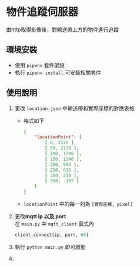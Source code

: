 # 物件追蹤伺服器
由http取得影像後，對輸送帶上方的物件進行追蹤

## 環境安裝
- 使用 `pipenv` 套件架設
- 執行 `pipenv install` 可安裝相關套件


## 使用說明
1. 更改 `location.json` 中輸送帶和實際座標的對應表格
   - 格式如下
        ```json
        {
            "locationPoint": [
                [ 0, 2570 ],        
                [ 50, 2138 ],
                [ 100, 1706 ],
                [ 150, 1346 ],
                [ 200, 993 ],
                [ 250, 635 ],
                [ 300, 219 ],
                [ 350, -197 ]
            ]
        }
        ```
    - `locationPoint` 中的每一列為 `[實際座標, pixel]`
2. 更改**mqtt ip 以及 port**\
   在 `main.py` 中 `mqtt_client` 函式內
   ```python
   client.connect(ip, port, 60)
   ```
   
3. 執行 `python main.py` 即可啟動
4. 